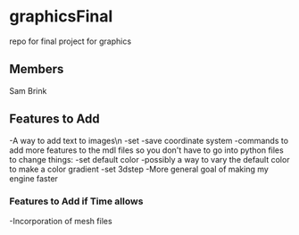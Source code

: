 # graphicsFinal
repo for final project for graphics

## Members
Sam Brink

## Features to Add
-A way to add text to images\n
-set
-save coordinate system
-commands to add more features to the mdl files so you don't have to go into python files to change things:
  -set default color
  -possibly a way to vary the default color to make a color gradient
  -set 3dstep
-More general goal of making my engine faster

### Features to Add if Time allows
-Incorporation of mesh files
